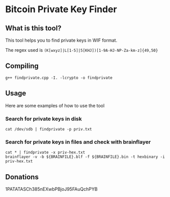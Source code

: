 Bitcoin Private Key Finder
==========================

What is this tool?
------------------

This tool helps you to find private keys in WIF format.

The regex used is `(K[wxyz]|L[1-5]|5[KHJ])[1-9A-HJ-NP-Za-km-z]{49,50}`

Compiling
---------

`g++ findprivate.cpp -I. -lcrypto -o findprivate`

Usage
-----
Here are some examples of how to use the tool

### Search for private keys in disk
`cat /dev/sdb | findprivate -p priv.txt`

### Search for private keys in files and check with brainflayer
```
cat * | findprivate -x priv-hex.txt
brainflayer -v -b ${BRAINFILE}.blf -f ${BRAINFILE}.bin -t hexbinary -i priv-hex.txt
```



Donations
---------
1PATATASCh385nEXwbPBjoJ95FAuQchPYB